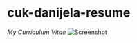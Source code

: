 # cuk-danijela-resume
*My Curriculum Vitae* 
![Screenshot](https://octodex.github.com/images/yaktocat.png)
